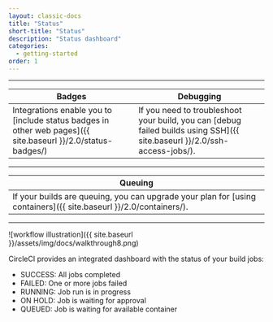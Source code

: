 ```yaml
---
layout: classic-docs
title: "Status"
short-title: "Status"
description: "Status dashboard"
categories:
  - getting-started
order: 1
---
```

<hr />

| Badges                                                                                                       | Debugging                                                                                                                 |
| ------------------------------------------------------------------------------------------------------------ | ------------------------------------------------------------------------------------------------------------------------- |
| Integrations enable you to [include status badges in other web pages]({{ site.baseurl }}/2.0/status-badges/) | If you need to troubleshoot your build, you can [debug failed builds using SSH]({{ site.baseurl }}/2.0/ssh-access-jobs/). |

<hr />

| Queuing                                                                                                           |
| ----------------------------------------------------------------------------------------------------------------- |
| If your builds are queuing, you can upgrade your plan for [using containers]({{ site.baseurl }}/2.0/containers/). |

<hr />

![workflow illustration]({{ site.baseurl }}/assets/img/docs/walkthrough8.png)

CircleCI provides an integrated dashboard with the status of your build jobs:

- SUCCESS: All jobs completed
- FAILED: One or more jobs failed
- RUNNING: Job run is in progress
- ON HOLD: Job is waiting for approval
- QUEUED: Job is waiting for available container